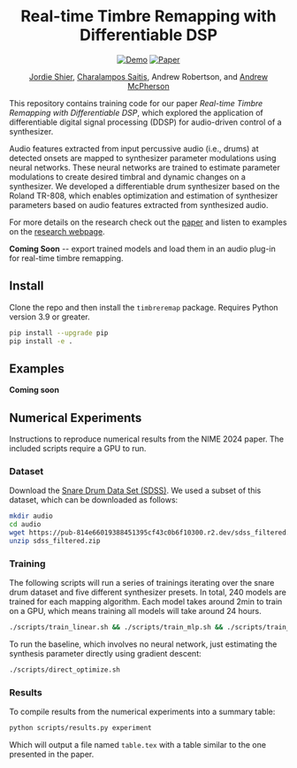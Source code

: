 <div align="center">

# Real-time Timbre Remapping with Differentiable DSP


[![Demo](https://img.shields.io/badge/Web-Audio_Examples-blue)](https://jordieshier.com/projects/nime2024/)
[![Paper](https://img.shields.io/badge/PDF-Paper-green)](http://instrumentslab.org/data/andrew/shier_nime2024.pdf)

[Jordie Shier](https://jordieshier.com), [Charalampos Saitis](http://eecs.qmul.ac.uk/people/profiles/saitischaralampos.html), Andrew Robertson, and [Andrew McPherson](https://www.imperial.ac.uk/people/andrew.mcpherson)

</div>

This repository contains training code for our paper *Real-time Timbre Remapping with Differentiable DSP*, 
which explored the application of differentiable digital signal processing (DDSP) for
audio-driven control of a synthesizer.

Audio features extracted from input percussive audio (i.e., drums) at detected onsets are mapped
to synthesizer parameter modulations using neural networks. These neural networks are trained to estimate parameter modulations to create desired timbral and dynamic changes on a synthesizer. We developed
a differentiable drum synthesizer based on the Roland TR-808, which enables optimization and
estimation of synthesizer parameters based on audio features extracted from synthesized audio.

For more details on the research check out the [paper](http://instrumentslab.org/data/andrew/shier_nime2024.pdf) and listen to examples on the [research webpage](https://jordieshier.com/projects/nime2024/).

**Coming Soon** -- export trained models and load them in an audio plug-in for real-time timbre remapping.


## Install
Clone the repo and then install the `timbreremap` package. Requires Python version 3.9 or greater.

```bash
pip install --upgrade pip
pip install -e .
```

## Examples

**Coming soon**

## Numerical Experiments

Instructions to reproduce numerical results from the NIME 2024 paper. The included
scripts require a GPU to run.

### Dataset

Download the [Snare Drum Data Set (SDSS)](https://aes2.org/publications/elibrary-page/?id=20912).
We used a subset of this dataset, which can be downloaded as follows:

```bash
mkdir audio
cd audio
wget https://pub-814e66019388451395cf43c0b6f10300.r2.dev/sdss_filtered.zip
unzip sdss_filtered.zip
```

### Training

The following scripts will run a series of trainings iterating over the snare drum
dataset and five different synthesizer presets. In total, 240 models are trained for
each mapping algorithm.
Each model takes around 2min to train on a GPU, which means training all models will take around 24 hours.

```bash
./scripts/train_linear.sh && ./scripts/train_mlp.sh && ./scripts/train_mlp_lrg.sh
```

To run the baseline, which involves no neural network, just estimating the synthesis parameter directly using gradient descent:

```bash
./scripts/direct_optimize.sh
```

### Results
To compile results from the numerical experiments into a summary table:

```bash
python scripts/results.py experiment
```

Which will output a file named `table.tex` with a table similar to the one presented in the paper.
